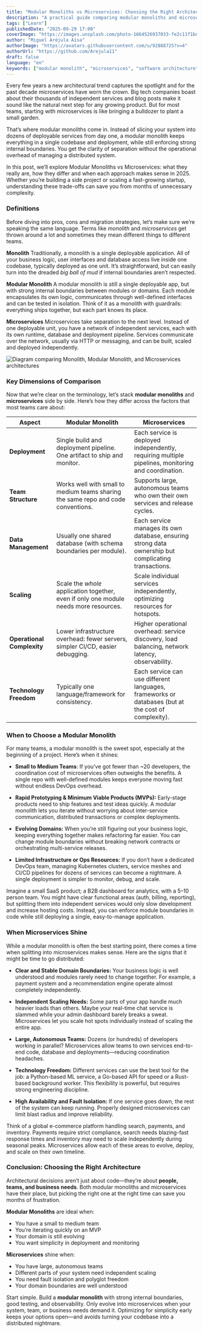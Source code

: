 ```yaml
---
title: "Modular Monoliths vs Microservices: Choosing the Right Architecture in 2025"
description: "A practical guide comparing modular monoliths and microservices, helping developers choose the right architecture for their team, product, and scaling needs."
tags: ["Learn"]
publishedDate: "2025-09-29 17:00"
coverImage: "https://images.unsplash.com/photo-1664526937033-fe2c11f1be25?q=80&w=2232&auto=format&fit=crop&ixlib=rb-4.1.0&ixid=M3wxMjA3fDB8MHxwaG90by1wYWdlfHx8fGVufDB8fHx8fA%3D%3D"
author: "Miguel Aréjula Aísa"
authorImage: "https://avatars.githubusercontent.com/u/92888725?v=4"
authorUrl: "https://github.com/Arejula11"
draft: false
language: "en"
keywords: ["modular monolith", "microservices", "software architecture", "scaling applications", "team organization", "deployment strategies", "devops", "software design", "system architecture", "2025 technology trends"]
---
```


Every few years a new architectural trend captures the spotlight and for the past decade microservices have worn the crown. Big tech companies boast about their thousands of independent services and blog posts make it sound like the natural next step for any growing product. But for most teams, starting with microservices is like bringing a bulldozer to plant a small garden.

That’s where modular monoliths come in. Instead of slicing your system into dozens of deployable services from day one, a modular monolith keeps everything in a single codebase and deployment, while still enforcing strong internal boundaries. You get the clarity of separation without the operational overhead of managing a distributed system.

In this post, we’ll explore Modular Monoliths vs Microservices: what they really are, how they differ and when each approach makes sense in 2025. Whether you’re building a side project or scaling a fast-growing startup, understanding these trade-offs can save you from months of unnecessary complexity.


###  Definitions

Before diving into pros, cons and migration strategies, let’s make sure we’re speaking the same language. Terms like *monolith* and *microservices* get thrown around a lot and sometimes they mean different things to different teams.

**Monolith**
Traditionally, a monolith is a single deployable application. All of your business logic, user interfaces and database access live inside one codebase, typically deployed as one unit. It’s straightforward, but can easily turn into the dreaded *big ball of mud* if internal boundaries aren’t respected.

**Modular Monolith**
A modular monolith is still a single deployable app, but with strong internal boundaries between modules or domains. Each module encapsulates its own logic, communicates through well-defined interfaces and can be tested in isolation. Think of it as a monolith with guardrails: everything ships together, but each part knows its place.

**Microservices**
Microservices take separation to the next level. Instead of one deployable unit, you have a network of independent services, each with its own runtime, database and deployment pipeline. Services communicate over the network, usually via HTTP or messaging, and can be built, scaled and deployed independently.

![Diagram comparing Monolith, Modular Monolith, and Microservices architectures](/assets/MonolithVSmicroservices.webp)

### Key Dimensions of Comparison

Now that we’re clear on the terminology, let’s stack **modular monoliths** and **microservices** side by side.
Here’s how they differ across the factors that most teams care about:

<div class="overflow-x-auto">

| **Aspect**                 | **Modular Monolith**                                                                 | **Microservices**                                                                                    |
| -------------------------- | ------------------------------------------------------------------------------------ | ---------------------------------------------------------------------------------------------------- |
| **Deployment**             | Single build and deployment pipeline. One artifact to ship and monitor.              | Each service is deployed independently, requiring multiple pipelines, monitoring and coordination.  |
| **Team Structure**         | Works well with small to medium teams sharing the same repo and code conventions.    | Supports large, autonomous teams who own their own services and release cycles.                      |
| **Data Management**        | Usually one shared database (with schema boundaries per module).                     | Each service manages its own database, ensuring strong data ownership but complicating transactions. |
| **Scaling**                | Scale the *whole* application together, even if only one module needs more resources. | Scale individual services independently, optimizing resources for hotspots.                          |
| **Operational Complexity** | Lower infrastructure overhead: fewer servers, simpler CI/CD, easier debugging.       | Higher operational overhead: service discovery, load balancing, network latency, observability.      |
| **Technology Freedom**     | Typically one language/framework for consistency.                                    | Each service can use different languages, frameworks or databases (but at the cost of complexity).  |

</div>


###  When to Choose a Modular Monolith

For many teams, a modular monolith is the sweet spot, especially at the beginning of a project.
Here’s when it shines:

* **Small to Medium Teams**:
  If you’ve got fewer than ~20 developers, the coordination cost of microservices often outweighs the benefits.
  A single repo with well-defined modules keeps everyone moving fast without endless DevOps overhead.

* **Rapid Prototyping & Minimum Viable Products (MVPs):**
  Early-stage products need to ship features and test ideas quickly. A modular monolith lets you iterate without worrying about inter-service communication, distributed transactions or complex deployments.

* **Evolving Domains:**
  When you’re still figuring out your business logic, keeping everything together makes refactoring far easier.
  You can change module boundaries without breaking network contracts or orchestrating multi-service releases.

* **Limited Infrastructure or Ops Resources:**
  If you don’t have a dedicated DevOps team, managing Kubernetes clusters, service meshes and CI/CD pipelines for dozens of services can become a nightmare. A single deployment is simpler to monitor, debug, and scale.


Imagine a small SaaS product; a B2B dashboard for analytics, with a 5–10 person team.
You might have clear functional areas (auth, billing, reporting), but splitting them into independent services would only slow development and increase hosting costs.
Instead, you can enforce module boundaries in code while still deploying a single, easy-to-manage application.

### When Microservices Shine

While a modular monolith is often the best starting point, there comes a time when splitting into microservices makes sense.
Here are the signs that it might be time to go distributed:

* **Clear and Stable Domain Boundaries:**
  Your business logic is well understood and modules rarely need to change together.
  For example, a payment system and a recommendation engine operate almost completely independently.

* **Independent Scaling Needs:**
  Some parts of your app handle much heavier loads than others.
  Maybe your real-time chat service is slammed while your admin dashboard barely breaks a sweat.
  Microservices let you scale hot spots individually instead of scaling the entire app.

* **Large, Autonomous Teams:**
  Dozens (or hundreds) of developers working in parallel?
  Microservices allow teams to own services end-to-end code, database and deployments—reducing coordination headaches.

* **Technology Freedom:**
  Different services can use the best tool for the job: a Python-based ML service, a Go-based API for speed or a Rust-based background worker.
  This flexibility is powerful, but requires strong engineering discipline.

* **High Availability and Fault Isolation:**
  If one service goes down, the rest of the system can keep running.
  Properly designed microservices can limit blast radius and improve reliability.


Think of a global e-commerce platform handling search, payments, and inventory.
Payments require strict compliance, search needs blazing-fast response times and inventory may need to scale independently during seasonal peaks.
Microservices allow each of these areas to evolve, deploy, and scale on their own timeline.



### Conclusion: Choosing the Right Architecture

Architectural decisions aren’t just about code—they’re about **people, teams, and business needs**. Both modular monoliths and microservices have their place, but picking the right one at the right time can save you months of frustration.

**Modular Monoliths** are ideal when:

* You have a small to medium team
* You’re iterating quickly on an MVP
* Your domain is still evolving
* You want simplicity in deployment and monitoring

**Microservices** shine when:

* You have large, autonomous teams
* Different parts of your system need independent scaling
* You need fault isolation and polyglot freedom
* Your domain boundaries are well understood


Start simple. Build a **modular monolith** with strong internal boundaries, good testing, and observability. Only evolve into microservices when your system, team, or business needs demand it. Optimizing for simplicity early keeps your options open—and avoids turning your codebase into a distributed nightmare.

